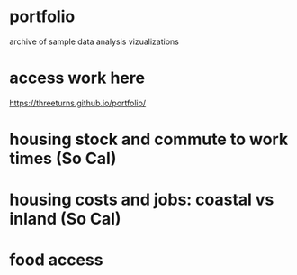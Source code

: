 # portfolio
archive of sample data analysis vizualizations
# access work here
https://threeturns.github.io/portfolio/ 
# housing stock and commute to work times (So Cal)
 
# housing costs and jobs: coastal vs inland (So Cal)
 
# food access
